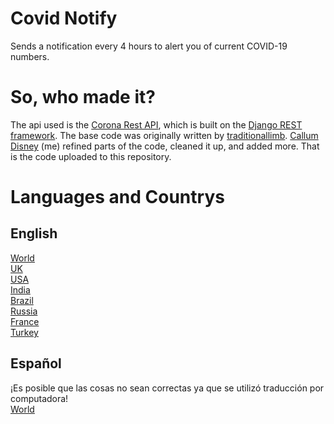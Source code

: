 # Covid Notify
Sends a notification every 4 hours to alert you of current COVID-19 numbers.

# So, who made it?
The api used is the [Corona Rest API](https://corona-rest-api.herokuapp.com/Api/), which is built on the [Django REST framework](https://www.django-rest-framework.org/).
The base code was originally written by [traditionallimb](https://github.com/traditionallimb). [Callum Disney](https://github.com/callumdisney) (me) refined parts of the code, cleaned it up, and added more. That is the code uploaded to this repository.

# Languages and Countrys

## English
[World](https://github.com/callumdisney/Covid-Notify/tree/main/World)
<br>
[UK](https://github.com/callumdisney/Covid-Notify/tree/main/UK)
<br>
[USA](https://github.com/callumdisney/Covid-Notify/tree/main/USA)
<br>
[India](https://github.com/callumdisney/Covid-Notify/tree/main/India)
<br>
[Brazil](https://github.com/callumdisney/Covid-Notify/tree/main/Brazil)
<br>
[Russia](https://github.com/callumdisney/Covid-Notify/tree/main/Russia)
<br>
[France](https://github.com/callumdisney/Covid-Notify/tree/main/France)
<br>
[Turkey](https://github.com/callumdisney/Covid-Notify/tree/main/Turkey)
<br>

## Español
¡Es posible que las cosas no sean correctas ya que se utilizó traducción por computadora!
<br>
[World](https://github.com/callumdisney/Covid-Notify/tree/espa%C3%B1ol/World)
